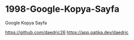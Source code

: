 # 1998-Google-Kopya-Sayfa
Google Kopya Sayfa

https://github.com/daedric26
https://app.patika.dev/daedric